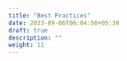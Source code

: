 ```yaml
---
title: "Best Practices"
date: 2023-09-06T06:04:50+05:30
draft: true
description: ""
weight: 11
---
```

